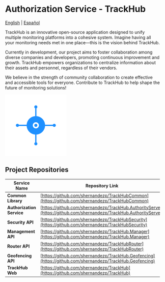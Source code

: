 ﻿# Authorization Service - TrackHub

[English](README.en.md) | [Español](README.es.md)

TrackHub is an innovative open-source application designed to unify multiple monitoring platforms into a cohesive system. Imagine having all your monitoring needs met in one place—this is the vision behind TrackHub.

Currently in development, our project aims to foster collaboration among diverse companies and developers, promoting continuous improvement and growth. TrackHub empowers organizations to centralize information about their assets and personnel, regardless of their vendors.

We believe in the strength of community collaboration to create effective and accessible tools for everyone. Contribute to TrackHub to help shape the future of monitoring solutions!

![Image](https://github.com/shernandezp/TrackHub.AuthorityServer/blob/master/src/Web/wwwroot/images/logo.png)

## Project Repositories

| Service Name       | Repository Link                                             |
|-----------------------------|----------------------------------------------------|
| **Common Library**          | [https://github.com/shernandezp/TrackHubCommon](https://github.com/shernandezp/TrackHubCommon)    |
| **Authorization Service**   | [https://github.com/shernandezp/TrackHub.AuthorityServer](https://github.com/shernandezp/TrackHub.AuthorityServer) |
| **Security API**            | [https://github.com/shernandezp/TrackHubSecurity](https://github.com/shernandezp/TrackHubSecurity)  |
| **Management API**          | [https://github.com/shernandezp/TrackHub.Manager](https://github.com/shernandezp/TrackHub.Manager)  |
| **Router API**              | [https://github.com/shernandezp/TrackHubRouter](https://github.com/shernandezp/TrackHubRouter)    |
| **Geofencing API**          | [https://github.com/shernandezp/TrackHub.Geofencing](https://github.com/shernandezp/TrackHub.Geofencing)    |
| **TrackHub Web**            | [https://github.com/shernandezp/TrackHub](https://github.com/shernandezp/TrackHub)          |